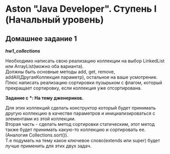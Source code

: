 # Aston "Java Developer". Ступень I (Начальный уровень)

## Домашнее задание 1
___hw1_collections___

Необходимо написать свою реализацию коллекции на выбор LinkedList или ArrayList(можно оба варианта).  
Должны быть основные методы add, get, remove, addAll(ДругаяКоллекция параметр), остальное на ваше усмотрение.  
Плюс написать реализацию сортировки пузырьком с флагом, который прекращает сортировку, если коллекция уже отсортирована.  

__Задание с *: На тему дженериков.__  

Для этих коллекций сделать конструктор который будет принимать другую коллекцию в качестве параметров и инициализироваться с элементами из этой коллекции.  
Вторая часть - сделать метод сортировки статическим, этот метод также будет принимать какую-то коллекцию и сортировать ее. (Аналогия Collections.sort()).  
Т.е подумать на тему какое ключевое слово(extends или super) будет лучше применить для этих двух задач.